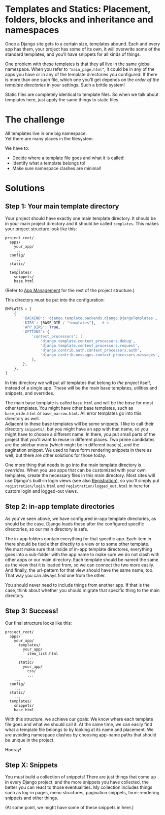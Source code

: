 # Templates and Statics: Placement, folders, blocks and inheritance and namespaces

Once a Django site gets to a certain size, templates abound. Each and every app has them, your project has some of its
own, it will overwrite some of the standard templates, and you'll have snippets for all kinds of things.

One problem with these templates is that they all live in the same global namespace. When you refer to
`"main_page.html"`, it could be in any of the apps you have or in any of the template directories you configured. If
there is more than one such file, which one you'll get depends on the _order of the template directories_ in your
settings. Such a brittle system!

Static files are completely identical to template files. So when we talk about templates here, just apply the same
things to static files.

# The challenge

All templates live in one big namespace.  
Yet there are many places in the filesystem.

We have to: 

* Decide where a template file goes and what it is called!
* Identify what a template belongs to!
* Make sure namespace clashes are minimal!

# Solutions

## <a id="main"></a> Step 1: Your main template directory

Your project should have exactly one main template directory. It should be in your main project directory and it should
be called `templates`. This makes your project structure look like this:

```
project_root/
  apps/
    your_app/
    ...
  config/
    ...
  static/
    ...
  templates/
    snippets/
    base.html
```

(Refer to [App Management](app-management.md#structure) for the rest of the project structure.)

This directory must be put into the configuration:

```python
EMPLATES = [
    {
        'BACKEND': 'django.template.backends.django.DjangoTemplates',
        'DIRS': [BASE_DIR / "templates"],   # <-----
        'APP_DIRS': True,
        'OPTIONS': {
            'context_processors': [
                'django.template.context_processors.debug',
                'django.template.context_processors.request',
                'django.contrib.auth.context_processors.auth',
                'django.contrib.messages.context_processors.messages',
            ],
        },
    },
]
```

In this directory we will put all templates that belong to _the project_ itself, instead of a single app. These will be
the main base templates, utilities and snippets, and overrides.

The main base template is called `base.html` and will be the _base_ for most other templates. You might have other base
templates, such as `base_wide.html` or `base_narrow.html`. All error templates go into this directory as well.  
Adjacent to these base templates will be some snippets. I like to call their directory `snippets/`, but you might have
an app with that name, so you might have to choose a different name. In there, you put small parts of the project that
you'll want to reuse in different places. Two prime candidates are the sidebar menu (which might be in different base's),
and the pagination snippet. We used to have form rendering snippets in there as well, but there are other solutions for
those today.

One more thing that needs to go into the main template directory is _overrides_. When you use apps that can be
customized with your own templates, create the necessary files in this main directory. Most sites will use Django's
built-in login views (see also [Registration](registration.md)), so you'll simply put `registration/login.html` and
`registration/logged_out.html` in here for custom login and logged-out views.



## <a id="in-app"></a> Step 2: in-app template directories

As you've seen above, we have configured in-app template directories, as should be the case. Django loads these after
the configured specific directories, so our main directory is safe.

The in-app folders contain everything for that specific app. Each item in there should be tied either directly to a view
or to some other template.  
We must make sure that inside of in-app template directores, everything goes into a sub-folder with the app name to make
sure we do not clash with other apps or our main directory. Each template should be named the same as the view that it
is loaded from, so we can connect the two more easily. And finally, the url-pattern for that view should have the same
name, too. That way you can always find one from the other.

You should never need to include things from another app. If that is the case, think about whether you should migrate
that specific thing to the main directory.


## <a id="structure"></a> Step 3: Success!

Our final structure looks like this:

```
project_root/
  apps/
    your_app/
      templates/
        your_app/
          item_list.html
          ...
      static/
        your_app/
          css/
          ...
    ...
  config/
    ...
  static/
    ...
  templates/
    snippets/
    base.html
```

With this structure, we achieve our goals: We know where each template file goes and what we should call it. At the same
time, we can easily find what a template file belongs to by looking at its name and placement. We are avoiding namespace
clashes by choosing app-name paths that should be unique in the project.

Hooray!


## <a id="snippets"></a> Step X: Snippets

You must build a collection of snippets! There are just things that come up in every Django project, and the more
snippets you have collected, the better you can react to those eventualities. My collection includes things such as
log-in pages, menu structures, pagination snippets, form-rendering snippets and other things.

(At some point, we might have some of these snippets in here.)
